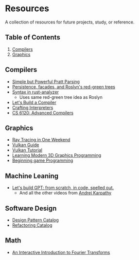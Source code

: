 # Resources
A collection of resources for future projects, study, or reference.

## Table of Contents
1. [Compilers](#compilers)
2. [Graphics](#graphics)

## Compilers
* [Simple but Powerful Pratt Parsing](https://matklad.github.io/2020/04/13/simple-but-powerful-pratt-parsing.html)
* [Persistence, facades, and Roslyn's red-green trees](https://ericlippert.com/2012/06/08/red-green-trees)
* [Syntax in rust-analyzer](https://github.com/rust-lang/rust-analyzer/blob/master/docs/dev/syntax.md)
  * Uses same red-green tree idea as Roslyn
* [Let's Build a Compiler](https://compilers.iecc.com/crenshaw)
* [Crafting Interpreters](https://craftinginterpreters.com/)
* [CS 6120: Advanced Compilers](https://www.cs.cornell.edu/courses/cs6120)

## Graphics
* [Ray Tracing in One Weekend](https://raytracing.github.io)
* [Vulkan Guide](https://vkguide.dev)
* [Vulkan Tutorial](https://vulkan-tutorial.com/Introduction)
* [Learning Modern 3D Graphics Programming](https://paroj.github.io/gltut)
* [Beginning game Programming](https://lazyfoo.net/tutorials/SDL)

## Machine Leaning
* [Let's build GPT: from scratch, in code, spelled out.](https://www.youtube.com/watch?v=kCc8FmEb1nY)
  * And all the other videos from [Andrej Karpathy](https://www.youtube.com/@AndrejKarpathy)

## Software Design
* [Design Pattern Catalog](https://refactoring.guru/design-patterns/catalog)
* [Refactoring Catalog](https://refactoring.guru/refactoring/catalog)

## Math
* [An Interactive Introduction to Fourier Transforms](https://www.jezzamon.com/fourier)
